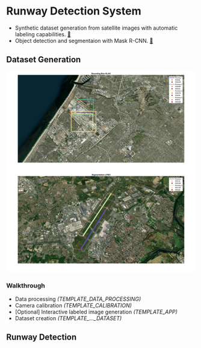 # Runway Detection System 
 - Synthetic dataset generation from satellite images with automatic labeling capabilities. [&#128279;](#dataset-generation)
 - Object detection and segmentaion with Mask R-CNN. [&#x1F517;](#runway-detection)

## Dataset Generation 
![Object detection](Dataset_Generator/Media/demo_localization.png)
![Instance segmentation](Dataset_Generator/Media/demo_segmentation.png)

### Walkthrough 
* Data processing *(TEMPLATE_DATA_PROCESSING)*
* Camera calibration *(TEMPLATE_CALIBRATION)*
* [Optional] Interactive labeled image generation *(TEMPLATE_APP)*
* Dataset creation *(TEMPLATE_..._DATASET)*

## Runway Detection
